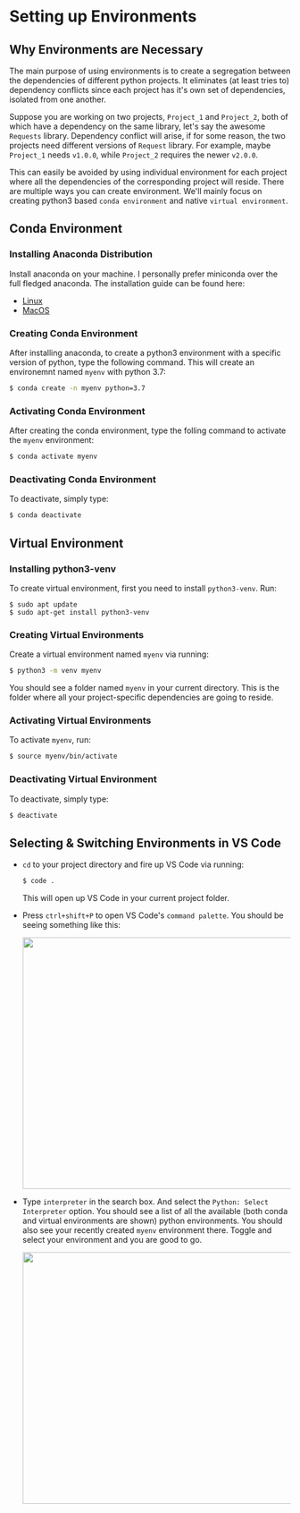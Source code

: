 # Setting up Environments

## Why Environments are Necessary

The main purpose of using environments is to create a segregation between the dependencies of different python projects. It eliminates (at least tries to) dependency conflicts since each project has it's own set of dependencies, isolated from one another.

Suppose you are working on two projects, `Project_1` and `Project_2`, both of which have a dependency on the same library, let's say the awesome `Requests` library. Dependency conflict will arise, if for some reason, the two projects need different versions of `Request` library. For example, maybe `Project_1` needs `v1.0.0`, while `Project_2` requires the newer `v2.0.0`.

This can easily be avoided by using individual environment for each project where all the dependencies of the corresponding project will reside. There are multiple ways you can create environment. We'll mainly focus on creating python3 based `conda environment` and native `virtual environment`.

## Conda Environment

### Installing Anaconda Distribution
Install anaconda on your machine. I personally prefer miniconda over the full fledged anaconda. The installation guide can be found here:
* [Linux](https://docs.anaconda.com/anaconda/install/linux/)
* [MacOS](https://docs.anaconda.com/anaconda/install/mac-os/)

### Creating Conda Environment
 After installing anaconda, to create a python3 environment with a specific version of python, type the following command. This will create an environemnt named `myenv` with python 3.7:

```bash
$ conda create -n myenv python=3.7
```

### Activating Conda Environment
 After creating the conda environment, type the folling command to activate the `myenv` environment:
```bash
$ conda activate myenv
```

### Deactivating Conda Environment
To deactivate, simply type:
```bash
$ conda deactivate
```


## Virtual Environment

### Installing python3-venv
To create virtual environment, first you need to install `python3-venv`. Run:

```
$ sudo apt update
$ sudo apt-get install python3-venv
```

### Creating Virtual Environments
Create a virtual environment named `myenv` via running:
```bash
$ python3 -m venv myenv
```
You should see a folder named `myenv` in your current directory. This is the folder where all your project-specific dependencies are going to reside.

### Activating Virtual Environments
To activate `myenv`, run:
```bash
$ source myenv/bin/activate
```

### Deactivating Virtual Environment
To deactivate, simply type:
```bash
$ deactivate
```

## Selecting & Switching Environments in VS Code

* `cd` to your project directory and fire up VS Code via running:
    ```bash
    $ code .
    ```
    This will open up VS Code in your current project folder.


* Press `ctrl+shift+P` to open VS Code's `command palette`. You should be seeing something like this:

    <img src="https://github.com/rednafi/py-vscode/blob/master/ext/venv/command-palette.png" width="650" height="450">


* Type `interpreter` in the search box. And select the `Python: Select Interpreter` option. You should see a list of all the available (both conda and virtual environments are shown) python environments. You should also see your recently created `myenv` environment there. Toggle and select your environment and you are good to go.

    <img src="https://github.com/rednafi/py-vscode/blob/master/ext/venv/select-venv.png" width="650" height="450">
